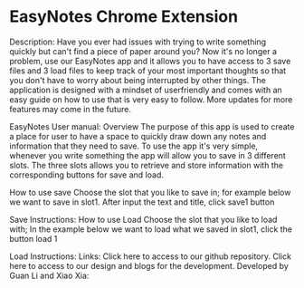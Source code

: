 # EasyNotes Chrome Extension
Description: Have you ever had issues with trying to write something quickly but can't find a piece of paper around you? Now it's no longer a problem, use our EasyNotes app and it allows you to have access to 3 save files and 3 load files to keep track of your most important thoughts so that you don't have to worry about being interrupted by other things. The application is designed with a mindset of userfriendly and comes with an easy guide on how to use that is very easy to follow. More updates for more features may come in the future.

EasyNotes
User manual:
Overview
The purpose of this app is used to create a place for user to have a space to quickly draw down any notes and information that they need to save. To use the app it's very simple, whenever you write something the app will allow you to save in 3 different slots. The three slots allows you to retrieve and store information with the corresponding buttons for save and load.

How to use save
Choose the slot that you like to save in; for example below we want to save in slot1. After input the text and title, click save1 button

Save Instructions:
How to use Load
Choose the slot that you like to load with; In the example below we want to load what we saved in slot1, click the button load 1

Load Instructions:
Links:
Click here to access to our github repository.
Click here to access to our design and blogs for the development.
Developed by Guan Li and Xiao Xia:
